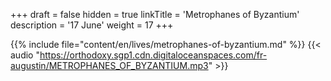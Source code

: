 +++
draft = false
hidden = true
linkTitle = 'Metrophanes of Byzantium'
description = '17 June'
weight = 17
+++

{{% include file="content/en/lives/metrophanes-of-byzantium.md" %}}
{{< audio "https://orthodoxy.sgp1.cdn.digitaloceanspaces.com/fr-augustin/METROPHANES_OF_BYZANTIUM.mp3" >}}
